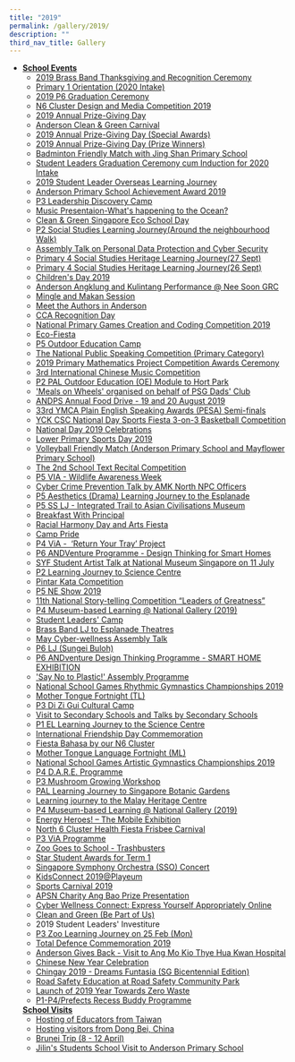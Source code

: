 ```yaml
---
title: "2019"
permalink: /gallery/2019/
description: ""
third_nav_title: Gallery
---
```


<ul>
<li><u><strong>School Events<br /></strong></u>
<ul>
<li><a href="https://www.facebook.com/pg/Anderson-Primary-School-Official-248457555191296/photos/?tab=album&amp;album_id=2548616591842036" target="_blank" rel="noopener">2019 Brass Band Thanksgiving and Recognition Ceremony</a></li>
<li><a href="https://www.facebook.com/pg/Anderson-Primary-School-Official-248457555191296/photos/?tab=album&amp;album_id=2523894157647613" target="_blank" rel="noopener">Primary 1 Orientation (2020 Intake)</a></li>
<li><a href="https://www.facebook.com/pg/Anderson-Primary-School-Official-248457555191296/photos/?tab=album&amp;album_id=2517039178333111" target="_blank" rel="noopener">2019 P6 Graduation Ceremony</a></li>
<li><a href="https://www.facebook.com/pg/Anderson-Primary-School-Official-248457555191296/photos/?tab=album&amp;album_id=2516661461704216" target="_blank" rel="noopener">N6 Cluster Design and Media Competition 2019</a></li>
<li><a href="https://www.facebook.com/pg/Anderson-Primary-School-Official-248457555191296/photos/?tab=album&amp;album_id=2515136888523340" target="_blank" rel="noopener">2019 Annual Prize-Giving Day</a></li>
<li><a href="https://www.facebook.com/pg/Anderson-Primary-School-Official-248457555191296/photos/?tab=album&amp;album_id=2514825488554480" target="_blank" rel="noopener">Anderson Clean &amp; Green Carnival</a></li>
<li><a href="https://www.facebook.com/pg/Anderson-Primary-School-Official-248457555191296/photos/?tab=album&amp;album_id=2513411835362512" target="_blank" rel="noopener">2019 Annual Prize-Giving Day (Special Awards)</a></li>
<li><a href="https://www.facebook.com/pg/Anderson-Primary-School-Official-248457555191296/photos/?tab=album&amp;album_id=2510867412283621" target="_blank" rel="noopener">2019 Annual Prize-Giving Day (Prize Winners)</a></li>
<li><a href="https://www.facebook.com/pg/Anderson-Primary-School-Official-248457555191296/photos/?tab=album&amp;album_id=2508738615829834" target="_blank" rel="noopener">Badminton Friendly Match with Jing Shan Primary School</a></li>
<li><a href="https://www.facebook.com/pg/Anderson-Primary-School-Official-248457555191296/photos/?tab=album&amp;album_id=2507909479246081" target="_blank" rel="noopener">Student Leaders Graduation Ceremony cum Induction for 2020 Intake</a></li>
<li><a href="https://www.facebook.com/pg/Anderson-Primary-School-Official-248457555191296/photos/?tab=album&amp;album_id=2499368166766879" target="_blank" rel="noopener">2019 Student Leader Overseas Learning Journey</a></li>
<li><a href="https://www.facebook.com/pg/Anderson-Primary-School-Official-248457555191296/photos/?tab=album&amp;album_id=2506174379419591" target="_blank" rel="noopener">Anderson Primary School Achievement Award 2019</a></li>
<li><a href="https://www.facebook.com/pg/Anderson-Primary-School-Official-248457555191296/photos/?tab=album&amp;album_id=2502022099834819" target="_blank" rel="noopener">P3 Leadership Discovery Camp</a></li>
<li><a href="https://www.facebook.com/pg/Anderson-Primary-School-Official-248457555191296/photos/?tab=album&amp;album_id=2501349996568696" target="_blank" rel="noopener">Music Presentaion-What's happening to the Ocean?</a></li>
<li><a href="https://www.facebook.com/pg/Anderson-Primary-School-Official-248457555191296/photos/?tab=album&amp;album_id=2490893044281058" target="_blank" rel="noopener">Clean &amp; Green Singapore Eco School Day</a></li>
<li><a href="https://www.facebook.com/pg/Anderson-Primary-School-Official-248457555191296/photos/?tab=album&amp;album_id=2474250392611990" target="_blank" rel="noopener">P2 Social Studies Learning Journey(Around the neighbourhood Walk)</a></li>
<li><a href="https://www.facebook.com/pg/Anderson-Primary-School-Official-248457555191296/photos/?tab=album&amp;album_id=2434756149894748" target="_blank" rel="noopener">Assembly Talk on Personal Data Protection and Cyber Security</a></li>
<li><a href="https://www.facebook.com/pg/Anderson-Primary-School-Official-248457555191296/photos/?tab=album&amp;album_id=2430982490272114" target="_blank" rel="noopener">Primary 4 Social Studies Heritage Learning Journey(27 Sept)</a></li>
<li><a href="https://www.facebook.com/pg/Anderson-Primary-School-Official-248457555191296/photos/?tab=album&amp;album_id=2430968653606831" target="_blank" rel="noopener">Primary 4 Social Studies Heritage Learning Journey(26 Sept)</a></li>
<li><a href="https://www.facebook.com/pg/Anderson-Primary-School-Official-248457555191296/photos/?tab=album&amp;album_id=2422287927808237" target="_blank" rel="noopener">Children's Day 2019</a></li>
<li><a href="https://www.facebook.com/pg/Anderson-Primary-School-Official-248457555191296/photos/?tab=album&amp;album_id=2414312161939147" target="_blank" rel="noopener">Anderson Angklung and Kulintang Performance @ Nee Soon GRC</a></li>
<li><a href="https://www.facebook.com/pg/Anderson-Primary-School-Official-248457555191296/photos/?tab=album&amp;album_id=2394801143890249" target="_blank" rel="noopener">Mingle and Makan Session</a></li>
<li><a href="https://www.facebook.com/pg/Anderson-Primary-School-Official-248457555191296/photos/?tab=album&amp;album_id=2393888967314800" target="_blank" rel="noopener">Meet the Authors in Anderson</a></li>
<li><a href="https://www.facebook.com/pg/Anderson-Primary-School-Official-248457555191296/photos/?tab=album&amp;album_id=2392803457423351" target="_blank" rel="noopener">CCA Recognition Day</a></li>
<li><a href="https://www.facebook.com/pg/Anderson-Primary-School-Official-248457555191296/photos/?tab=album&amp;album_id=2392474794122884" target="_blank" rel="noopener">National Primary Games Creation and Coding Competition 2019</a></li>
<li><a href="https://www.facebook.com/pg/Anderson-Primary-School-Official-248457555191296/photos/?tab=album&amp;album_id=2388854771151553" target="_blank" rel="noopener">Eco-Fiesta</a></li>
<li><a href="https://www.facebook.com/pg/Anderson-Primary-School-Official-248457555191296/photos/?tab=album&amp;album_id=2383515158352181" target="_blank" rel="noopener">P5 Outdoor Education Camp</a></li>
<li><a href="https://www.facebook.com/pg/Anderson-Primary-School-Official-248457555191296/photos/?tab=album&amp;album_id=2365770313459999" target="_blank" rel="noopener">The National Public Speaking Competition (Primary Category)</a></li>
<li><a href="https://www.facebook.com/pg/Anderson-Primary-School-Official-248457555191296/photos/?tab=album&amp;album_id=2364605946909769" target="_blank" rel="noopener">2019 Primary Mathematics Project Competition Awards Ceremony</a></li>
<li><a href="https://www.facebook.com/pg/Anderson-Primary-School-Official-248457555191296/photos/?tab=album&amp;album_id=2353795561324141" target="_blank" rel="noopener">3rd International Chinese Music Competition</a></li>
<li><a href="https://www.facebook.com/pg/Anderson-Primary-School-Official-248457555191296/photos/?tab=album&amp;album_id=2297861276917570" target="_blank" rel="noopener">P2 PAL Outdoor Education (OE) Module to Hort Park</a></li>
<li><a href="https://www.facebook.com/pg/Anderson-Primary-School-Official-248457555191296/photos/?tab=album&amp;album_id=2340417329328631" target="_blank" rel="noopener">'Meals on Wheels' organised on behalf of PSG Dads' Club</a></li>
<li><a href="https://www.facebook.com/pg/Anderson-Primary-School-Official-248457555191296/photos/?tab=album&amp;album_id=2334895103214187" target="_blank" rel="noopener">ANDPS Annual Food Drive - 19 and 20 August 2019</a></li>
<li><a href="https://www.facebook.com/pg/Anderson-Primary-School-Official-248457555191296/photos/?tab=album&amp;album_id=2333408646696166" target="_blank" rel="noopener">33rd YMCA Plain English Speaking Awards (PESA) Semi-finals</a></li>
<li><a href="https://www.facebook.com/pg/Anderson-Primary-School-Official-248457555191296/photos/?tab=album&amp;album_id=2333408646696166" target="_blank" rel="noopener">YCK CSC National Day Sports Fiesta 3-on-3 Basketball Competition</a></li>
<li><a href="https://www.facebook.com/pg/Anderson-Primary-School-Official-248457555191296/photos/?tab=album&amp;album_id=2323589011011463" target="_blank" rel="noopener">National Day 2019 Celebrations</a></li>
<li><a href="https://www.facebook.com/pg/Anderson-Primary-School-Official-248457555191296/photos/?tab=album&amp;album_id=2323603761009988" target="_blank" rel="noopener">Lower Primary Sports Day 2019</a></li>
<li><a href="https://www.facebook.com/pg/Anderson-Primary-School-Official-248457555191296/photos/?tab=album&amp;album_id=2319926574711040" target="_blank" rel="noopener">Volleyball Friendly Match (Anderson Primary School and Mayflower Primary School)</a></li>
<li><a href="https://www.facebook.com/pg/Anderson-Primary-School-Official-248457555191296/photos/?tab=album&amp;album_id=2319068658130165" target="_blank" rel="noopener">The 2nd School Text Recital Competition</a></li>
<li><a href="https://www.facebook.com/pg/Anderson-Primary-School-Official-248457555191296/photos/?tab=album&amp;album_id=2309665459070485" target="_blank" rel="noopener">P5 VIA - Wildlife Awareness Week</a></li>
<li><a href="https://www.facebook.com/pg/Anderson-Primary-School-Official-248457555191296/photos/?tab=album&amp;album_id=2295613503809014" target="_blank" rel="noopener">Cyber Crime Prevention Talk by AMK North NPC Officers</a></li>
<li><a href="https://www.facebook.com/pg/Anderson-Primary-School-Official-248457555191296/photos/?tab=album&amp;album_id=2295726423797722" target="_blank" rel="noopener">P5 Aesthetics (Drama) Learning Journey to the Esplanade</a></li>
<li><a href="https://www.facebook.com/pg/Anderson-Primary-School-Official-248457555191296/photos/?tab=album&amp;album_id=2294439377259760" target="_blank" rel="noopener">P5 SS LJ - Integrated Trail to Asian Civilisations Museum</a></li>
<li><a href="https://www.facebook.com/pg/Anderson-Primary-School-Official-248457555191296/photos/?tab=album&amp;album_id=2290785060958525" target="_blank" rel="noopener">Breakfast With Principal</a></li>
<li><a href="https://www.facebook.com/pg/Anderson-Primary-School-Official-248457555191296/photos/?tab=album&amp;album_id=2287635874606777" target="_blank" rel="noopener">Racial Harmony Day and Arts Fiesta</a></li>
<li><a href="https://www.facebook.com/pg/Anderson-Primary-School-Official-248457555191296/photos/?tab=album&amp;album_id=2284034334966931" target="_blank" rel="noopener">Camp Pride</a></li>
<li><a href="https://www.facebook.com/pg/Anderson-Primary-School-Official-248457555191296/photos/?tab=album&amp;album_id=2283978198305878" target="_blank" rel="noopener">P4 ViA -&nbsp;&nbsp;&lsquo;Return Your Tray&rsquo; Project</a></li>
<li><a href="https://www.facebook.com/pg/Anderson-Primary-School-Official-248457555191296/photos/?tab=album&amp;album_id=2275625145807850" target="_blank" rel="noopener">P6 ANDVenture Programme - Design Thinking for Smart Homes</a></li>
<li><a href="https://www.facebook.com/pg/Anderson-Primary-School-Official-248457555191296/photos/?tab=album&amp;album_id=2275104202526611" target="_blank" rel="noopener">SYF Student Artist Talk at National Museum Singapore on 11 July</a></li>
<li><a href="https://www.facebook.com/pg/Anderson-Primary-School-Official-248457555191296/photos/?tab=album&amp;album_id=2273870315983333" target="_blank" rel="noopener">P2 Learning Journey to Science Centre</a></li>
<li><a href="https://www.facebook.com/pg/Anderson-Primary-School-Official-248457555191296/photos/?tab=album&amp;album_id=2273863169317381" target="_blank" rel="noopener">Pintar Kata Competition</a></li>
<li><a href="https://www.facebook.com/pg/Anderson-Primary-School-Official-248457555191296/photos/?tab=album&amp;album_id=2273367756033589" target="_blank" rel="noopener">P5 NE Show 2019</a></li>
<li><a href="https://www.facebook.com/pg/Anderson-Primary-School-Official-248457555191296/photos/?tab=album&amp;album_id=2271598826210482" target="_blank" rel="noopener">11th National Story-telling Competition &ldquo;Leaders of Greatness&rdquo;</a></li>
<li><a href="https://www.facebook.com/pg/Anderson-Primary-School-Official-248457555191296/photos/?tab=album&amp;album_id=2101369346566765" target="_blank" rel="noopener">P4 Museum-based Learning @ National Gallery (2019)</a></li>
<li><a href="https://www.facebook.com/pg/Anderson-Primary-School-Official-248457555191296/photos/?tab=album&amp;album_id=2199140560122976" target="_blank" rel="noopener">Student Leaders' Camp</a></li>
<li><a href="https://www.facebook.com/pg/Anderson-Primary-School-Official-248457555191296/photos/?tab=album&amp;album_id=2210565202313845" target="_blank" rel="noopener">Brass Band LJ to Esplanade Theatres<br /></a></li>
<li><a href="https://www.facebook.com/pg/Anderson-Primary-School-Official-248457555191296/photos/?tab=album&amp;album_id=2207217725981926" target="_blank" rel="noopener">May Cyber-wellness Assembly Talk</a></li>
<li><a href="https://www.facebook.com/pg/Anderson-Primary-School-Official-248457555191296/photos/?tab=album&amp;album_id=2195306913839674" target="_blank" rel="noopener">P6 LJ (Sungei Buloh)</a></li>
<li><a href="https://www.facebook.com/pg/Anderson-Primary-School-Official-248457555191296/photos/?tab=album&amp;album_id=2194373513933014" target="_blank" rel="noopener">P6 ANDventure Design Thinking Programme - SMART HOME EXHIBITION</a></li>
<li><a href="https://www.facebook.com/pg/Anderson-Primary-School-Official-248457555191296/photos/?tab=album&amp;album_id=2141688422534857" target="_blank" rel="noopener">'Say No to Plastic!' Assembly Programme</a></li>
<li><a href="https://www.facebook.com/pg/Anderson-Primary-School-Official-248457555191296/photos/?tab=album&amp;album_id=2138720012831698" target="_blank" rel="noopener">National School Games Rhythmic Gymnastics Championships 2019</a></li>
<li><a href="https://www.facebook.com/pg/Anderson-Primary-School-Official-248457555191296/photos/?tab=album&amp;album_id=2131974220172944" target="_blank" rel="noopener">Mother Tongue Fortnight (TL)</a></li>
<li><a href="https://www.facebook.com/pg/Anderson-Primary-School-Official-248457555191296/photos/?tab=album&amp;album_id=2129015553802144" target="_blank" rel="noopener">P3 Di Zi Gui Cultural Camp</a></li>
<li><a href="https://www.facebook.com/pg/Anderson-Primary-School-Official-248457555191296/photos/?tab=album&amp;album_id=2127657133937986" target="_blank" rel="noopener">Visit to Secondary Schools and Talks by Secondary Schools</a></li>
<li><a href="https://www.facebook.com/pg/Anderson-Primary-School-Official-248457555191296/photos/?tab=album&amp;album_id=2123927067644326" target="_blank" rel="noopener">P1 EL Learning Journey to the Science Centre</a></li>
<li><a href="https://www.facebook.com/pg/Anderson-Primary-School-Official-248457555191296/photos/?tab=album&amp;album_id=2123161894387510" target="_blank" rel="noopener">International Friendship Day Commemoration</a></li>
<li><a href="https://www.facebook.com/pg/Anderson-Primary-School-Official-248457555191296/photos/?tab=album&amp;album_id=2113677875335912" target="_blank" rel="noopener">Fiesta Bahasa by our N6 Cluster</a></li>
<li><a href="https://www.facebook.com/pg/Anderson-Primary-School-Official-248457555191296/photos/?tab=album&amp;album_id=2113671275336572" target="_blank" rel="noopener">Mother Tongue Language Fortnight (ML)</a></li>
<li><a href="https://www.facebook.com/pg/Anderson-Primary-School-Official-248457555191296/photos/?tab=album&amp;album_id=2113186438718389" target="_blank" rel="noopener">National School Games Artistic Gymnastics Championships 2019</a></li>
<li><a href="https://www.facebook.com/pg/Anderson-Primary-School-Official-248457555191296/photos/?tab=album&amp;album_id=2111702112200155" target="_blank" rel="noopener">P4 D.A.R.E. Programme</a></li>
<li><a href="https://www.facebook.com/pg/Anderson-Primary-School-Official-248457555191296/photos/?tab=album&amp;album_id=2109848605718839" target="_blank" rel="noopener">P3 Mushroom Growing Workshop</a></li>
<li><a href="https://www.facebook.com/pg/Anderson-Primary-School-Official-248457555191296/photos/?tab=album&amp;album_id=2108557315847968" target="_blank" rel="noopener">PAL Learning Journey to Singapore Botanic Gardens</a></li>
<li><a href="https://www.facebook.com/pg/Anderson-Primary-School-Official-248457555191296/photos/?tab=album&amp;album_id=2102785039758529" target="_blank" rel="noopener">Learning journey to the Malay Heritage Centre</a></li>
<li><a href="https://www.facebook.com/pg/Anderson-Primary-School-Official-248457555191296/photos/?tab=album&amp;album_id=2101369346566765" target="_blank" rel="noopener">P4 Museum-based Learning @ National Gallery (2019)</a></li>
<li><a href="https://www.facebook.com/pg/Anderson-Primary-School-Official-248457555191296/photos/?tab=album&amp;album_id=2100014746702225" target="_blank" rel="noopener">Energy Heroes! &ndash; The Mobile Exhibition</a></li>
<li><a href="https://www.facebook.com/pg/Anderson-Primary-School-Official-248457555191296/photos/?tab=album&amp;album_id=2099886066715093" target="_blank" rel="noopener">North 6 Cluster Health Fiesta Frisbee Carnival</a></li>
<li><a href="https://www.facebook.com/pg/Anderson-Primary-School-Official-248457555191296/photos/?tab=album&amp;album_id=2098216190215414" target="_blank" rel="noopener">P3 ViA Programme</a></li>
<li><a href="https://www.facebook.com/pg/Anderson-Primary-School-Official-248457555191296/photos/?tab=album&amp;album_id=2098205740216459" target="_blank" rel="noopener">Zoo Goes to School - Trashbusters</a></li>
<li><a href="https://www.facebook.com/pg/Anderson-Primary-School-Official-248457555191296/photos/?tab=album&amp;album_id=2088034727900227" target="_blank" rel="noopener">Star Student Awards for Term 1</a></li>
<li><a href="https://www.facebook.com/pg/Anderson-Primary-School-Official-248457555191296/photos/?tab=album&amp;album_id=2087195614650805" target="_blank" rel="noopener">Singapore Symphony Orchestra (SSO) Concert</a></li>
<li><a href="https://www.facebook.com/pg/Anderson-Primary-School-Official-248457555191296/photos/?tab=album&amp;album_id=2087183157985384" target="_blank" rel="noopener">KidsConnect 2019@Playeum</a></li>
<li><a href="https://www.facebook.com/pg/Anderson-Primary-School-Official-248457555191296/photos/?tab=album&amp;album_id=2082882648415435" target="_blank" rel="noopener">Sports Carnival 2019</a></li>
<li><a href="https://www.facebook.com/pg/Anderson-Primary-School-Official-248457555191296/photos/?tab=album&amp;album_id=2082750048428695" target="_blank" rel="noopener">APSN Charity Ang Bao Prize Presentation</a></li>
<li><a href="https://www.facebook.com/pg/Anderson-Primary-School-Official-248457555191296/photos/?tab=album&amp;album_id=2080590558644644" target="_blank" rel="noopener">Cyber Wellness Connect: Express Yourself Appropriately Online</a></li>
<li><a href="https://www.facebook.com/pg/Anderson-Primary-School-Official-248457555191296/photos/?tab=album&amp;album_id=2076886272348406" target="">Clean and Green (Be Part of Us)</a></li>
<li><a target="_blank">2019 Student Leaders' Investiture</a></li>
<li><a href="https://www.facebook.com/pg/Anderson-Primary-School-Official-248457555191296/photos/?tab=album&amp;album_id=2061033230600377" target="_blank" rel="noopener">P3 Zoo Learning Journey on 25 Feb (Mon)</a></li>
<li><a href="https://www.facebook.com/pg/Anderson-Primary-School-Official-248457555191296/photos/?tab=album&amp;album_id=2050806558289711" target="_blank" rel="noopener">Total Defence Commemoration 2019</a></li>
<li><a href="https://www.facebook.com/pg/Anderson-Primary-School-Official-248457555191296/photos/?tab=album&amp;album_id=2048886458481721&amp;__xts__%5B0%5D=68.ARARfmbck49a5VVgQS6ePKTow_fHjyz6idi_Wmv9DfgopTLdAkVJ6ABbFWsiuJO3ItVBt1iudFTp6wwPECjHInt026s8O7IYuMjHXaMrhGGWVuqfTvGcjP13orvsMzEsV3v0XHEdn01i8v_EAEqRbIAFXXenZtGVONwhQguqNxhrfsN21uoM7Pj_N2KOZE7LdmposufYgH1wicAHwicBOdEHcLisSUZhP2Oy7hXJayn05W-vB5i5f8Q8JuayfWWx9miLKdHUyCJ3J8ELXdBArAKHtOSuYD3sUJRqcV1OOKMubwCy-bPHGqr9SULIAIYzlGE0NhVRhIwECYmqc-_92IQrzRB9POxwYR53xRtpVkIAsFawukjdETJJG3KXIZylojU7OfXdKzm_QBUk8TBQDnvyR63OL213-7ulkbZCvF0GUD-DcuFTKDh1V5CHAxQW49yRTcy-tTwdxNMoz-w6&amp;__tn__=-UC-R" target="_blank" rel="noopener">Anderson Gives Back - Visit to Ang Mo Kio Thye Hua Kwan Hospital</a></li>
<li><a href="https://www.facebook.com/pg/Anderson-Primary-School-Official-248457555191296/photos/?tab=album&amp;album_id=2032467773456923" target="_blank" rel="noopener">Chinese New Year Celebration</a></li>
<li><a href="https://www.facebook.com/pg/Anderson-Primary-School-Official-248457555191296/photos/?tab=album&amp;album_id=2031026530267714" target="_blank" rel="noopener">Chingay 2019 - Dreams Funtasia (SG Bicentennial Edition)</a></li>
<li><a href="https://www.facebook.com/pg/Anderson-Primary-School-Official-248457555191296/photos/?tab=album&amp;album_id=2012266552143712" target="_blank" rel="noopener">Road Safety Education at Road Safety Community Park</a></li>
<li><a href="https://www.facebook.com/pg/Anderson-Primary-School-Official-248457555191296/photos/?tab=album&amp;album_id=1997290550307979&amp;__tn__=-UC-R" target="_blank" rel="noopener">Launch of 2019 Year Towards Zero Waste</a>&nbsp;</li>
<li><a href="https://www.facebook.com/pg/Anderson-Primary-School-Official-248457555191296/photos/?tab=album&amp;album_id=1992208574149510&amp;__xts__%5B0%5D=68.ARCz41jICShgXxzD0gYrhqBkdLXpzN89jZeB8WuPJ1APiXAmRDDSjlFR0c7KfeD3_m9s7a9mwr5SQDKiTCujyRLMlbTxv8tW0bd9epHL8bxbN3i2T1vY4mIEmYRqaAI98XI5tfy50N4PkdYetDVG6K_w2rbTWCzp0ZgtisQTdnv8HDcIWcTTNDdHqL-r8rkX2rZSOXHHJoKq6mFmNGnVuc1lIvV3xCKWVgCCKBOwrSB4rjiZ195MkYxW7c2Z0CD7n9DQmyxXgWodVqaYaGqh6O5PDPQBp9mX0Du2_s0om11Kg3maqs-bm08GumkAgdKoZC6pEScDCGvYvOY84PlWtgbKuhKnJ5dYW9xOeA5KczeooIOVGKX9K1qG-MP6Z_EZ4Mki54SXzTDlFyddKhpveKUij0jLFG9gqKwLdniHqhDVH9Bh7TjcO_xh7o6bC7cgEi2yvaelM5S3CQwXsFA7&amp;__tn__=-UC-R" target="_blank" rel="noopener">P1-P4/Prefects Recess Buddy Programme</a></li>
</ul>
<u><strong>School Visits</strong></u>
<ul>
<li><a href="https://www.facebook.com/pg/Anderson-Primary-School-Official-248457555191296/photos/?tab=album&amp;album_id=2343053055731725" target="">Hosting of Educators from Taiwan</a></li>
<li><a href="https://www.facebook.com/pg/Anderson-Primary-School-Official-248457555191296/photos/?tab=album&amp;album_id=2283839731653058" target="">Hosting visitors from Dong Bei, China</a></li>
<li><a href="https://www.facebook.com/pg/Anderson-Primary-School-Official-248457555191296/photos/?tab=album&amp;album_id=2117401814963518" target="_blank" rel="noopener">Brunei Trip (8 - 12 April)</a></li>
<li><a href="https://www.facebook.com/pg/Anderson-Primary-School-Official-248457555191296/photos/?tab=album&amp;album_id=2292751887428509" target="_blank" rel="noopener">Jilin's Students School Visit to Anderson Primary School</a></li>
</ul>
</li>
</ul>